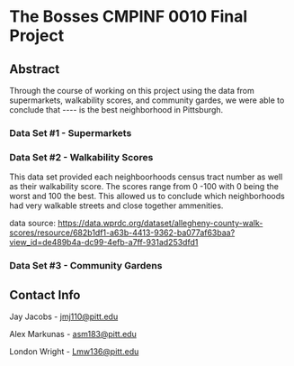 # The Bosses CMPINF 0010 Final Project

## Abstract

Through the course of working on this project using the data from supermarkets, walkability scores, and community gardes, we were able to conclude that ---- is the best neighborhood in Pittsburgh.

### Data Set #1 - Supermarkets



### Data Set #2 - Walkability Scores

This data set provided each neighboorhoods census tract number as well as their walkability score.  The scores range from 0 -100 with 0 being the worst and 100 the best.  This allowed us to conclude which neighborhoods had very walkable streets and close together ammenities.

data source: https://data.wprdc.org/dataset/allegheny-county-walk-scores/resource/682b1df1-a63b-4413-9362-ba077af63baa?view_id=de489b4a-dc99-4efb-a7ff-931ad253dfd1

### Data Set #3 - Community Gardens



## Contact Info

Jay Jacobs - jmj110@pitt.edu

Alex Markunas - asm183@pitt.edu

London Wright - Lmw136@pitt.edu
